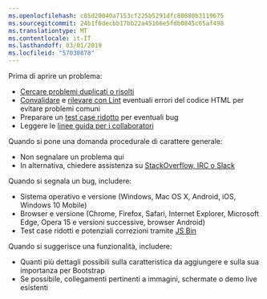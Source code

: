 ```yaml
---
ms.openlocfilehash: c85d20040a7153cf225b5291dfc80880b3119675
ms.sourcegitcommit: 24b1f6decbb17bb22a45166e5fdb0845c65af498
ms.translationtype: MT
ms.contentlocale: it-IT
ms.lasthandoff: 03/01/2019
ms.locfileid: "57030878"
---
```

Prima di aprire un problema:

- [Cercare problemi duplicati o risolti](https://github.com/twbs/bootstrap/issues?utf8=%E2%9C%93&q=is%3Aissue)
- [Convalidare](http://validator.w3.org/nu/) e [rilevare con Lint](https://github.com/twbs/bootlint#in-the-browser) eventuali errori del codice HTML per evitare problemi comuni
- Preparare un [test case ridotto](https://css-tricks.com/reduced-test-cases/) per eventuali bug
- Leggere le [linee guida per i collaboratori](https://github.com/twbs/bootstrap/blob/master/CONTRIBUTING.md)

Quando si pone una domanda procedurale di carattere generale:

- Non segnalare un problema qui
- In alternativa, chiedere assistenza su [StackOverflow, IRC o Slack](https://github.com/twbs/bootstrap/blob/master/README.md#community)

Quando si segnala un bug, includere:

- Sistema operativo e versione (Windows, Mac OS X, Android, iOS, Windows 10 Mobile)
- Browser e versione (Chrome, Firefox, Safari, Internet Explorer, Microsoft Edge, Opera 15 e versioni successive, browser Android)
- Test case ridotti e potenziali correzioni tramite [JS Bin](https://jsbin.com)

Quando si suggerisce una funzionalità, includere:

- Quanti più dettagli possibili sulla caratteristica da aggiungere e sulla sua importanza per Bootstrap
- Se possibile, collegamenti pertinenti a immagini, schermate o demo live esistenti
